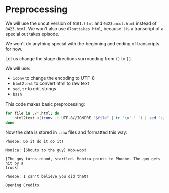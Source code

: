 # Preprocessing

We will use the uncut version of `0101.html` and `0423uncut.html` instead of `0423.html`.
We won't also use `07outtakes.html`, because it is a transcript of a special out takes episode.

We won't do anything special with the beginning and ending of transcripts for now.

Let us change the stage directions surrounding from `()` to `[]`.

We will use:
 - `iconv` to change the encoding to UTF-8
 - `html2text` to convert html to raw text
 - `sed`, `tr` to edit strings
 - `bash`

This code makes basic preprocessing:
```sh
for file in ./*.html; do
    html2text <(iconv -t UTF-8//IGNORE "$file" | tr '\n' ' ') | sed 's/\*//g' | sed 's/_//g' | sed 's/(/[/g' | sed 's/)/]/g' | sed 's/</[/g' | sed 's/>/]/g' > "${file//html/raw}"
done
```

Now the data is stored in `.raw` files and formatted this way:
```
Phoebe: Do it do it do it!

Monica: [Shouts to the guy] Woo-woo!

[The guy turns round, startled. Monica points to Phoebe. The guy gets hit by a
truck]

Phoebe: I can't believe you did that!

Opening Credits
```
